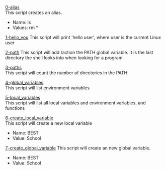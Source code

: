 [0-alias](./0-alias)  
This script creates an alias.  
- Name: ls
- Values: rm *

[1-hello_you](./1-hello_you)
This script will print 'hello user', where user is the current Linux user  

[2-path](./2-path)
This script will add /action the PATH global variable. It is the last directory the shell looks into when looking for a program  

[3-paths](./3-paths)  
This script will count the number of directories in the PATH  

[4-global_variables](./4-global_variables)  
This script will list environment variables  

[5-local_variables](./5-local_variables)  
This script will list all local variables and environment variables, and functions  

[6-create_local_variable](./6-create_local_variable)  
This script will create a new local variable  
- Name: BEST  
- Value: School  

[7-create_global_variable](./7-create_global_variable)
This script will create an new global variable.  
- Name: BEST
- Value: School  


